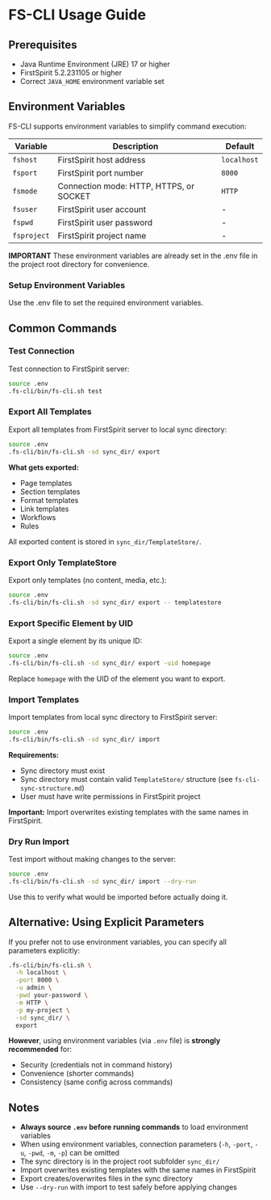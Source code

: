 # FS-CLI Usage Guide

## Prerequisites

- Java Runtime Environment (JRE) 17 or higher
- FirstSpirit 5.2.231105 or higher
- Correct `JAVA_HOME` environment variable set

## Environment Variables

FS-CLI supports environment variables to simplify command execution:

| Variable    | Description                                    | Default     |
|-------------|------------------------------------------------|-------------|
| `fshost`    | FirstSpirit host address                       | `localhost` |
| `fsport`    | FirstSpirit port number                        | `8000`      |
| `fsmode`    | Connection mode: HTTP, HTTPS, or SOCKET        | `HTTP`      |
| `fsuser`    | FirstSpirit user account                       | -           |
| `fspwd`     | FirstSpirit user password                      | -           |
| `fsproject` | FirstSpirit project name                       | -           |

**IMPORTANT** These environment variables are already set in the .env file in the project root directory for convenience.

### Setup Environment Variables

Use the .env file to set the required environment variables.


## Common Commands

### Test Connection
Test connection to FirstSpirit server:

```bash
source .env
.fs-cli/bin/fs-cli.sh test
```

### Export All Templates

Export all templates from FirstSpirit server to local sync directory:

```bash
source .env
.fs-cli/bin/fs-cli.sh -sd sync_dir/ export
```

**What gets exported:**
- Page templates
- Section templates
- Format templates
- Link templates
- Workflows
- Rules

All exported content is stored in `sync_dir/TemplateStore/`.

### Export Only TemplateStore

Export only templates (no content, media, etc.):

```bash
source .env
.fs-cli/bin/fs-cli.sh -sd sync_dir/ export -- templatestore
```

### Export Specific Element by UID

Export a single element by its unique ID:

```bash
source .env
.fs-cli/bin/fs-cli.sh -sd sync_dir/ export -uid homepage
```

Replace `homepage` with the UID of the element you want to export.

### Import Templates

Import templates from local sync directory to FirstSpirit server:

```bash
source .env
.fs-cli/bin/fs-cli.sh -sd sync_dir/ import
```

**Requirements:**
- Sync directory must exist
- Sync directory must contain valid `TemplateStore/` structure (see `fs-cli-sync-structure.md`)
- User must have write permissions in FirstSpirit project

**Important:** Import overwrites existing templates with the same names in FirstSpirit.

### Dry Run Import

Test import without making changes to the server:

```bash
source .env
.fs-cli/bin/fs-cli.sh -sd sync_dir/ import --dry-run
```

Use this to verify what would be imported before actually doing it.

## Alternative: Using Explicit Parameters

If you prefer not to use environment variables, you can specify all parameters explicitly:

```bash
.fs-cli/bin/fs-cli.sh \
  -h localhost \
  -port 8000 \
  -u admin \
  -pwd your-password \
  -m HTTP \
  -p my-project \
  -sd sync_dir/ \
  export
```

**However**, using environment variables (via `.env` file) is **strongly recommended** for:
- Security (credentials not in command history)
- Convenience (shorter commands)
- Consistency (same config across commands)

## Notes

- **Always source `.env` before running commands** to load environment variables
- When using environment variables, connection parameters (`-h`, `-port`, `-u`, `-pwd`, `-m`, `-p`) can be omitted
- The sync directory is in the project root subfolder `sync_dir/`
- Import overwrites existing templates with the same names in FirstSpirit
- Export creates/overwrites files in the sync directory
- Use `--dry-run` with import to test safely before applying changes

